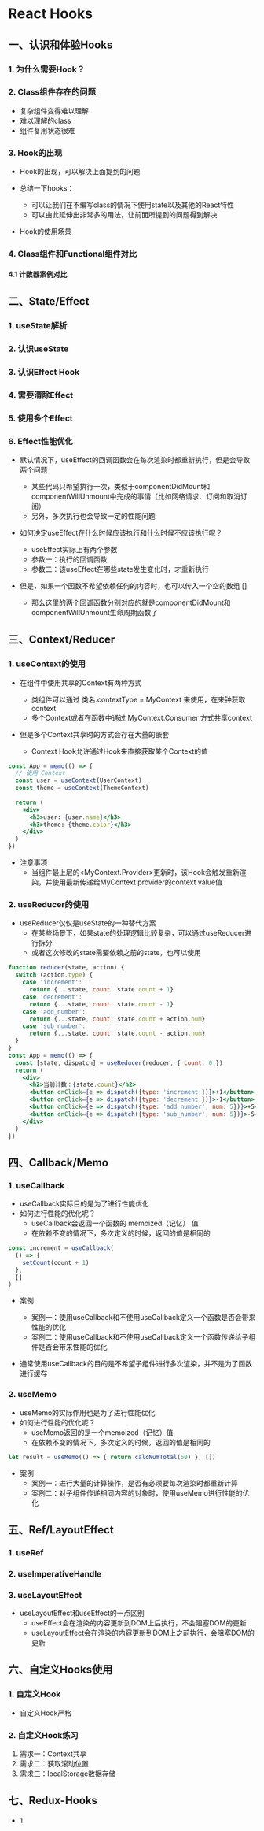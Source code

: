 # React Hooks

## 一、认识和体验Hooks

### 1. 为什么需要Hook？

### 2. Class组件存在的问题

- 复杂组件变得难以理解
- 难以理解的class
- 组件复用状态很难

### 3. Hook的出现

- Hook的出现，可以解决上面提到的问题
- 总结一下hooks：
  - 可以让我们在不编写class的情况下使用state以及其他的React特性
  - 可以由此延伸出非常多的用法，让前面所提到的问题得到解决

- Hook的使用场景

### 4. Class组件和Functional组件对比

#### 4.1 计数器案例对比

## 二、State/Effect

### 1. useState解析

### 2. 认识useState

### 3. 认识Effect Hook

### 4. 需要清除Effect

### 5. 使用多个Effect

### 6. Effect性能优化

- 默认情况下，useEffect的回调函数会在每次渲染时都重新执行，但是会导致两个问题
  - 某些代码只希望执行一次，类似于componentDidMount和componentWillUnmount中完成的事情（比如网络请求、订阅和取消订阅）
  - 另外，多次执行也会导致一定的性能问题

- 如何决定useEffect在什么时候应该执行和什么时候不应该执行呢？
  - useEffect实际上有两个参数
  - 参数一：执行的回调函数
  - 参数二：该useEffect在哪些state发生变化时，才重新执行

- 但是，如果一个函数不希望依赖任何的内容时，也可以传入一个空的数组 []
  - 那么这里的两个回调函数分别对应的就是componentDidMount和componentWillUnmount生命周期函数了

## 三、Context/Reducer

### 1. useContext的使用

- 在组件中使用共享的Context有两种方式
  - 类组件可以通过 类名.contextType = MyContext 来使用，在来钟获取context
  - 多个Context或者在函数中通过 MyContext.Consumer 方式共享context

- 但是多个Context共享时的方式会存在大量的嵌套
  - Context Hook允许通过Hook来直接获取某个Context的值

```jsx
const App = memo(() => {
  // 使用 Context
  const user = useContext(UserContext)
  const theme = useContext(ThemeContext)
  
  return (
    <div>
      <h3>user: {user.name}</h3>
      <h3>theme: {theme.color}</h3>
    </div>
  )
})
```

- 注意事项
  - 当组件最上层的<MyContext.Provider>更新时，该Hook会触发重新渲染，并使用最新传递给MyContext provider的context value值

### 2. useReducer的使用

- useReducer仅仅是useState的一种替代方案
  - 在某些场景下，如果state的处理逻辑比较复杂，可以通过useReducer进行拆分
  - 或者这次修改的state需要依赖之前的state，也可以使用

```jsx
function reducer(state, action) {
  switch (action.type) {
    case 'increment':
      return {...state, count: state.count + 1}
    case 'decrement':
      return {...state, count: state.count - 1}
    case 'add_number':
      return {...state, count: state.count + action.num}
    case 'sub_number': 
      return {...state, count: state.count - action.num}
  }
}
const App = memo(() => {
  const [state, dispatch] = useReducer(reducer, { count: 0 })
  return (
    <div>
      <h2>当前计数：{state.count}</h2>
      <button onClick={e => dispatch({type: 'increment'})}>+1</button>
      <button onClick={e => dispatch({type: 'decrement'})}>-1</button>
      <button onClick={e => dispatch({type: 'add_number', num: 5})}>+5</button>
      <button onClick={e => dispatch({type: 'sub_number', num: 5})}>-5</button>
    </div>
  )
})
```

## 四、Callback/Memo

### 1. useCallback

- useCallback实际目的是为了进行性能优化
- 如何进行性能的优化呢？
  - useCallback会返回一个函数的 memoized（记忆） 值
  - 在依赖不变的情况下，多次定义的时候，返回的值是相同的

```jsx
const increment = useCallback(
  () => {
    setCount(count + 1)
  },
  []
)
```

- 案例
  - 案例一：使用useCallback和不使用useCallback定义一个函数是否会带来性能的优化
  - 案例二：使用useCallback和不使用useCallback定义一个函数传递给子组件是否会带来性能的优化

- 通常使用useCallback的目的是不希望子组件进行多次渲染，并不是为了函数进行缓存

### 2. useMemo

- useMemo的实际作用也是为了进行性能优化
- 如何进行性能的优化呢？
  - useMemo返回的是一个memoized（记忆）值
  - 在依赖不变的情况下，多次定义的时候，返回的值是相同的

```jsx
let result = useMemo(() => { return calcNumTotal(50) }, [])
```

- 案例
  - 案例一：进行大量的计算操作，是否有必须要每次渲染时都重新计算
  - 案例二：对子组件传递相同内容的对象时，使用useMemo进行性能的优化

## 五、Ref/LayoutEffect

### 1. useRef

### 2. useImperativeHandle

### 3. useLayoutEffect

- useLayoutEffect和useEffect的一点区别
  - useEffect会在渲染的内容更新到DOM上后执行，不会阻塞DOM的更新
  - useLayoutEffect会在渲染的内容更新到DOM上之前执行，会阻塞DOM的更新

## 六、自定义Hooks使用

### 1. 自定义Hook

- 自定义Hook严格

### 2. 自定义Hook练习

1. 需求一：Context共享
2. 需求二：获取滚动位置
3. 需求三：localStorage数据存储

## 七、Redux-Hooks

- 1
